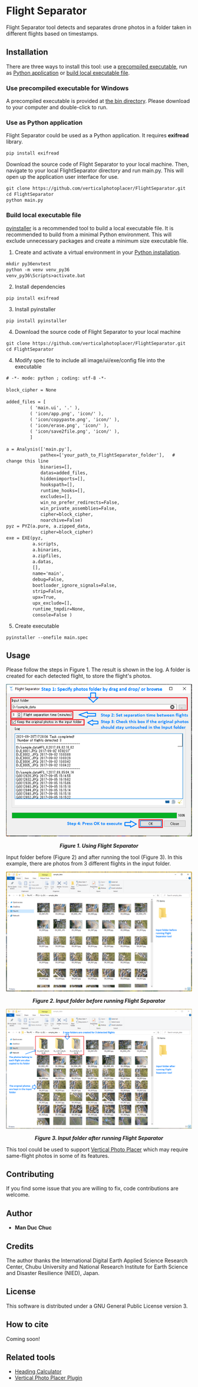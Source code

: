 # Flight Separator

Flight Separator tool detects and separates drone photos in a folder taken in different flights based on timestamps. 

## Installation

There are three ways to install this tool: use a [precompiled executable](#use-precompiled-executable-for-windows), run as [Python application](#use-as-python-application) or [build local executable file](#build-local-executable-file).

### Use precompiled executable for Windows

A precompiled executable is provided at [the bin directory](https://github.com/verticalphotoplacer/FlightSeparator/tree/master/bin).
Please download to your computer and double-click to run.

### Use as Python application

Flight Separator could be used as a Python application.
It requires <b>exifread</b> library.

```
pip install exifread
```

Download the source code of Flight Separator to your local machine. 
Then, navigate to your local FlightSeparator directory and run main.py.
This will open up the application user interface for use.

```
git clone https://github.com/verticalphotoplacer/FlightSeparator.git
cd FlightSeparator
python main.py
```

### Build local executable file

[pyinstaller](https://www.pyinstaller.org/) is a recommended tool to build a local executable file.
It is recommended to build from a minimal Python environment. This will exclude unnecessary packages and create a minimum size executable file.

1. Create and activate a virtual environment in your [Python installation](https://www.python.org/downloads/).

```
mkdir py36envtest
python -m venv venv_py36
venv_py36\Scripts>activate.bat
```

2. Install dependencies

```
pip install exifread
```

3. Install pyinstaller

```
pip install pyinstaller
```

4. Download the source code of Flight Separator to your local machine

```
git clone https://github.com/verticalphotoplacer/FlightSeparator.git
cd FlightSeparator
```

4. Modify spec file to include all image/ui/exe/config file into the executable

```
# -*- mode: python ; coding: utf-8 -*-

block_cipher = None

added_files = [
         ( 'main.ui', '.' ),
         ( 'icon/app.png', 'icon/' ),
		 ( 'icon/copypaste.png', 'icon/' ),
		 ( 'icon/erase.png', 'icon/' ),
		 ( 'icon/save2file.png', 'icon/' ),
         ]

a = Analysis(['main.py'],
             pathex=['your_path_to_FlightSeparator_folder'],   # change this line
             binaries=[],
             datas=added_files,
             hiddenimports=[],
             hookspath=[],
             runtime_hooks=[],
             excludes=[],
             win_no_prefer_redirects=False,
             win_private_assemblies=False,
             cipher=block_cipher,
             noarchive=False)
pyz = PYZ(a.pure, a.zipped_data,
             cipher=block_cipher)
exe = EXE(pyz,
          a.scripts,
          a.binaries,
          a.zipfiles,
          a.datas,
          [],
          name='main',
          debug=False,
          bootloader_ignore_signals=False,
          strip=False,
          upx=True,
          upx_exclude=[],
          runtime_tmpdir=None,
          console=False )
```

5. Create executable

```
pyinstaller --onefile main.spec
```


## Usage

Please follow the steps in Figure 1. The result is shown in the log.
A folder is created for each detected flight, to store the flight's photos. 

<p align="center">
  <img align="middle" src="https://github.com/verticalphotoplacer/FlightSeparator/blob/master/docs/img/fl_howtouse.PNG?raw=true" alt="Flight Separator usage">
  <br>
  <br>
  <em><b>Figure 1. Using Flight Separator</b></em>
</p>

Input folder before (Figure 2) and after running the tool (Figure 3). In this example, there are photos from 3 different flights in the input folder.

<p align="center">
  <img align="middle" src="https://github.com/verticalphotoplacer/FlightSeparator/blob/master/docs/img/original_folder.PNG?raw=true" alt="Input folder before">
  <br>
  <br>
  <em><b>Figure 2. Input folder before running Flight Separator</b></em>
</p>

<p align="center">
  <img align="middle" src="https://github.com/verticalphotoplacer/FlightSeparator/blob/master/docs/img/ran_folder.PNG" alt="Input folder after">
  <br>
  <br>
  <em><b>Figure 3. Input folder after running Flight Separator</b></em>
</p>

This tool could be used to support [Vertical Photo Placer](https://verticalphotoplacer.github.io/VerticalPhotoPlacer/) which may require same-flight photos in some of its features.

## Contributing

If you find some issue that you are willing to fix, code contributions are welcome. 

## Author

* **Man Duc Chuc** 

## Credits

The author thanks the International Digital Earth Applied Science Research Center, Chubu University and National Research Institute for Earth Science and Disaster Resilience (NIED), Japan.

## License

This software is distributed under a GNU General Public License version 3.

## How to cite 
Coming soon!

## Related tools
* [Heading Calculator](https://github.com/verticalphotoplacer/HeadingCalculator)
* [Vertical Photo Placer Plugin](https://github.com/verticalphotoplacer/VerticalPhotoPlacer)
